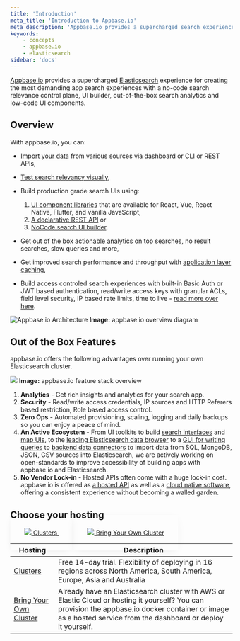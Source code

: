 ```yaml
---
title: 'Introduction'
meta_title: 'Introduction to Appbase.io'
meta_description: 'Appbase.io provides a supercharged search experience for creating the most demanding app search experiences with NoCode, REST APIs or JavaScript components.'
keywords:
    - concepts
    - appbase.io
    - elasticsearch
sidebar: 'docs'
---
```


[Appbase.io](https://appbase.io) provides a supercharged [Elasticsearch](https://github.com/elastic/elasticsearch) experience for creating the most demanding app search experiences with a no-code search relevance control plane, UI builder, out-of-the-box search analytics and low-code UI components.

## Overview

With appbase.io, you can:

-   [Import your data](/docs/data/import/) from various sources via dashboard or CLI or REST APIs,
-   [Test search relevancy visually](/docs/search/relevancy/),
-   Build production grade search UIs using:
    1.   [UI component libraries](https://docs.appbase.io/docs/reactivesearch/gettingstarted/) that are available for React, Vue, React Native, Flutter, and vanilla JavaScript,
    2.  [A declarative REST API](/api/rest/overview/) or
    3.  [NoCode search UI builder](/docs/reactivesearch/ui-builder/search/).

-   Get out of the box [actionable analytics](/docs/analytics/overview/) on top searches, no result searches, slow queries and more,
-   Get improved search performance and throughput with [application layer caching](/docs/speed/cache-management/),
-   Build access controled search experiences with built-in Basic Auth or JWT based authentication, read/write access keys with granular ACLs, field level security, IP based rate limits, time to live - [read more over here](/docs/security/credentials/).

![Appbase.io Architecture](https://i.imgur.com/lM8NNC8.png)
**Image:** appbase.io overview diagram

## Out of the Box Features

appbase.io offers the following advantages over running your own Elasticsearch cluster.

![](https://i.imgur.com/aaxqnN2.png)
**Image:** appbase.io feature stack overview

1. **Analytics** - Get rich insights and analytics for your search app.
2. **Security** - Read/write access credentials, IP sources and HTTP Referers based restriction, Role based access control.
3. **Zero Ops** - Automated provisioning, scaling, logging and daily backups so you can enjoy a peace of mind.
4. **An Active Ecosystem** - From UI toolkits to build [search interfaces](https://opensource.appbase.io/reactivesearch) and [map UIs](https://opensource.appbase.io/reactivemaps), to the [leading Elasticsearch data browser](https://opensource.appbase.io/dejavu/) to a [GUI for writing queries](https://opensource.appbase.io/mirage/) to [backend data connectors](https://medium.appbase.io/abc-import-import-your-mongodb-sql-json-csv-data-into-elasticsearch-a202cafafc0d) to import data from SQL, MongoDB, JSON, CSV sources into Elasticsearch, we are actively working on open-standards to improve accessibility of building apps with appbase.io and Elasticsearch.
5. **No Vendor Lock-in** - Hosted APIs often come with a huge lock-in cost. appbase.io is offered as [a hosted API](https://appbase.io) as well as a [cloud native software](https://github.com/appbaseio/arc), offering a consistent experience without becoming a walled garden.

## Choose your hosting

<div class="grid-integrations-index mt6 mt6-l f8">
	<a class="bg-white shadow-2 box-shadow-hover shadow-2-hover  br4 db flex flex-column justify-between items-center middarkgrey pa2 pt5 pb5 tdn tc" style="box-shadow: 0 0 5px rgba(0,0,0,.02), 0 5px 22px -8px rgba(0,0,0,.1);    word-break: normal;cursor: pointer; padding: 2rem;height: 120px;width:120px;" href="/docs/hosting/clusters">
		<img class="w10 mb1" src="/images/clusters.png" />
		Clusters
	</a>
	<a class="bg-white shadow-2 box-shadow-hover shadow-2-hover  br4 db flex flex-column justify-between items-center middarkgrey pa2 pt5 pb5 tdn tc" style="box-shadow: 0 0 5px rgba(0,0,0,.02), 0 5px 22px -8px rgba(0,0,0,.1);    word-break: normal;cursor: pointer; padding: 2rem; height: 120px;width:120px;" href="/docs/hosting/byoc">
		<img class="w10 mb1" src="/images/arc.svg" />
		Bring Your Own Cluster
	</a>
</div>

| <p style="margin: 0px;" class="table-header-text">Hosting</p>                                     | <p style="margin: 0px;" class="table-header-text">Description</p>                                                                                                                                                                                                      |
| ------------------------------------------- | ---------------------------------------------------------------------------------------------------------------------------------------------------------------------------------------------------------------- |
| [Clusters](/docs/hosting/clusters/)          | Free 14-day trial. Flexibility of deploying in 16 regions across North America, South America, Europe, Asia and Australia                                                                                        |
| [Bring Your Own Cluster](/docs/hosting/byoc/) | Already have an Elasticsearch cluster with AWS or Elastic Cloud or hosting it yourself? You can provision the appbase.io docker container or image as a hosted service from the dashboard or deploy it yourself. |
